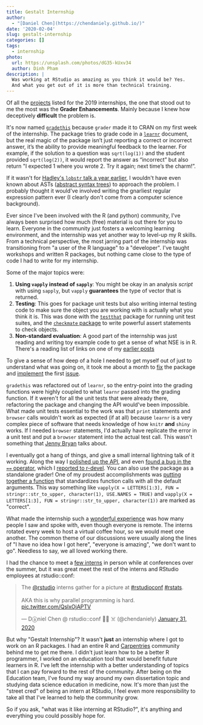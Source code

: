 ```yaml
---
title: Gestalt Internship
author:
  - "[Daniel Chen](https://chendaniely.github.io/)"
date: '2020-02-04'
slug: gestalt-internship
categories: []
tags:
  - internship
photo:
  url: https://unsplash.com/photos/dG35-kUxv34
  author: Dinh Pham
description: |
  Was working at RStudio as amazing as you think it would be? Yes.
  And what you get out of it is more than technical training.
---
```


Of all the
[projects](https://blog.rstudio.com/2019/01/18/summer-internships-2019/)
listed for the 2019 internships,
the one that stood out to me the most was the **Grader Enhancements**.
Mainly because I knew how deceptively **difficult** the problem is.

It's now named
[`gradethis`](https://github.com/rstudio-education/gradethis)
because `grader` made it to CRAN on my first week of the internship.
The package tries to grade code in a
[`learnr`](https://rstudio.github.io/learnr/)
document,
but the real magic of the package isn’t just reporting a correct or incorrect answer,
it’s the ability to provide meaningful feedback to the learner.
For example,
if the solution to a question was
`sqrt(log(1))`
and the student provided
`sqrt(log(2))`,
it would report the answer as “incorrect” but also return 
"I expected 1 where you wrote 2. Try it again; next time’s the charm!”.

If it wasn't for
[Hadley's `lobstr` talk a year earlier](https://www.youtube.com/watch?v=g1h-YDWVRLc),
I wouldn't have even known about ASTs
([abstract syntax trees](https://adv-r.hadley.nz/expressions.html#ast-funs))
to approach the problem.
I probably thought it would've involved writing the gnarliest regular expression pattern ever (I clearly don't come from a computer science background).

Ever since I've been involved with the R (and python) community,
I've always been surprised how much (free) material is out there for you to learn.
Everyone in the community just fosters a welcoming learning environment,
and the internship was yet another way to level-up my R skills.
From a technical perspective,
the most jarring part of the internship was transitioning from
"a user of the R language" to a "developer".
I've taught workshops and written R packages,
but nothing came close to the type of code I had to write for my internship.

Some of the major topics were:

1. **Using `vapply` instead of `sapply`**:
You might be okay in an analysis *script* with using `sapply`, but `vapply` **guarantees** the type of vector that is returned.
2. **Testing**: This goes for package unit tests but also writing internal testing code to make sure the object you are working with is actually what you think it is.
This was done with the
[`testthat`](https://testthat.r-lib.org/)
package for running unit test suites,
and the
[`checkmate` package](https://github.com/mllg/checkmate)
to write powerful assert statements to check objects.
3. **Non-standard evaluation**: A good part of the internship was just reading
and writing toy example code to get a sense of what NSE is in R.
There's a reading list of links on one of my
[earlier posts](https://daniel.rbind.io/2019/06/18/rstudio-internship-week-2/)

To give a sense of how deep of a hole I needed to get myself out of
just to understand what was going on,
it took me about a month to 
[fix](https://github.com/rstudio-education/gradethis/pull/10)
the package and 
[implement](https://github.com/rstudio-education/gradethis/pull/21)
the first
[issue](https://github.com/rstudio-education/gradethis/issues/11).

`gradethis` was refactored out of `learnr`,
so the entry-point into the grading functions were
highly coupled to what `learnr` passed into the grading function.
If it weren't for all the unit tests that were already there,
refactoring the package and changing the API would've been impossible.
What made unit tests essential to the work was that `print` statements and `browser`
calls wouldn't work as expected (if at all) because `learnr` is a very complex
piece of software that needs knowledge of how `knitr` **and** `shiny` works.
If I needed `browser` statements,
I'd actually have replicate the error in a unit test and put a `browser` statement into the actual test call.
This wasn't something that
[Jenny Bryan](https://speakerdeck.com/jennybc/object-of-type-closure-is-not-subsettable)
talks about.

I eventually got a hang of things,
and give a small internal lightning talk of it working.
Along the way I
[polished up the API](https://rstudio-education.github.io/gradethis/reference/index.html),
and even
[found a bug in the `==` operator](https://daniel.rbind.io/2019/08/06/inconsistencies-with-in-r/),
which I
[reported to r-devel](https://r.789695.n4.nabble.com/Unexpected-behaviour-when-comparing-long-quoted-expressions-td4758181.html).
You can also use the package as a standalone grader!
One of my proudest accomplishments was
[putting together a function](https://github.com/r-lib/rlang/issues/875) that
standardizes function calls with all the default arguments.
This way something like
`vapply(X = LETTERS[1:3], FUN = stringr::str_to_upper, character(1), USE.NAMES = TRUE)`
and `vapply(X = LETTERS[1:3], FUN = stringr::str_to_upper, character(1))`
are marked as "correct".

What made the internship such a
[wonderful experience](https://daniel.rbind.io/2020/01/29/my-time-as-an-rstudio-intern/)
was how many people
I saw and spoke with, even though everyone is remote.
The interns rotated every week to host a virtual coffee hour,
so we would meet one another.
The common theme of our discussions were usually along the lines of
"I have no idea how I got here",
"everyone is amazing",
"we don't want to go".
Needless to say, we all loved working there.

I had the chance to meet a [few interns](https://daniel.rbind.io/2020/01/29/my-time-as-an-rstudio-intern/)
in person while at conferences over the summer,
but it was great meet the rest of the interns and RStudio employees
at rstudio::conf:

<blockquote class="twitter-tweet"><p lang="en" dir="ltr">The <a href="https://twitter.com/rstudio?ref_src=twsrc%5Etfw">@rstudio</a> interns gather for a picture at <a href="https://twitter.com/hashtag/rstudioconf?src=hash&amp;ref_src=twsrc%5Etfw">#rstudioconf</a> <a href="https://twitter.com/hashtag/rstats?src=hash&amp;ref_src=twsrc%5Etfw">#rstats</a>.<br><br>AKA this is why parallel programming is hard. <a href="https://t.co/QslxOjAPTV">pic.twitter.com/QslxOjAPTV</a></p>&mdash; Dⓐniel Chen @ rstudio::conf 🐍🏴
☠️ (@chendaniely) <a href="https://twitter.com/chendaniely/status/1223034528479895552?ref_src=twsrc%5Etfw">January 31, 2020</a></blockquote> <script async src="https://platform.twitter.com/widgets.js" charset="utf-8"></script> 

But why "Gestalt Internship"?
It wasn't **just** an internship where I got to work on an R packages.
I had an entire R and
[Carpentries](https://carpentries.org/)
community behind me to get me there.
I didn't just learn how to be a better R programmer,
I worked on an education tool that would benefit future learners in R.
I've left the internship with a better understanding of topics that I can
pay forward to the rest of the community.
After being on the Education team,
I've found my way around my own dissertation topic and studying data science education in medicine, now.
It's more than just the "street cred" of being an intern at RStudio,
I feel even more responsibility to take all that I've learned to help the community grow.

So if you ask, "what was it like interning at RStudio?",
it's anything and everything you could possibly hope for.
